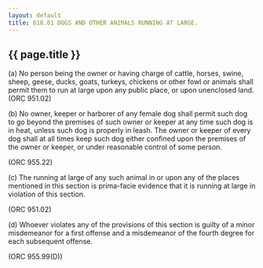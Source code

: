 ```yaml
---
layout: default 
title: 618.01 DOGS AND OTHER ANIMALS RUNNING AT LARGE.
---
```


{{ page.title }}
----------------

​(a) No person being the owner or having charge of cattle, horses,
swine, sheep, geese, ducks, goats, turkeys, chickens or other fowl or
animals shall permit them to run at large upon any public place, or upon
unenclosed land. (ORC 951.02)

​(b) No owner, keeper or harborer of any female dog shall permit such
dog to go beyond the premises of such owner or keeper at any time such
dog is in heat, unless such dog is properly in leash. The owner or
keeper of every dog shall at all times keep such dog either confined
upon the premises of the owner or keeper, or under reasonable control of
some person.

(ORC 955.22)

​(c) The running at large of any such animal in or upon any of the
places mentioned in this section is prima-facie evidence that it is
running at large in violation of this section.

(ORC 951.02)

​(d) Whoever violates any of the provisions of this section is guilty of
a minor misdemeanor for a first offense and a misdemeanor of the fourth
degree for each subsequent offense.

(ORC 955.99(D))
